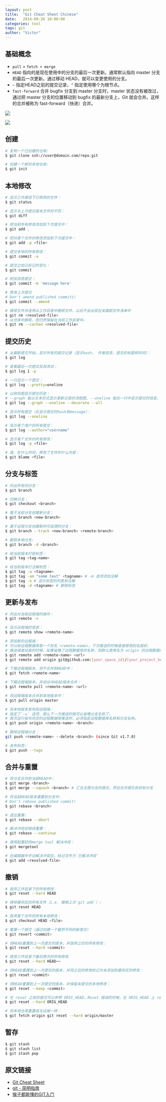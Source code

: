 ```yaml
---
layout: post
title:  "Git Cheat Sheet Chinese"
date:   2014-09-26 10:00:00
categories: tool
tags: git
author: "Victor"
---
```


## 基础概念

* `pull` = `fetch + merge`
* `HEAD` 指向的是现在使用中的分支的最后一次更新。通常默认指向 master 分支的最后一次更新。通过移动 HEAD，就可以变更使用的分支。
* `~` 指定HEAD之前的提交记录，`^` 指定使用哪个为根节点。
* `fast-forward` 合并 bugfix 分支到 master 分支时，master 状态没有被改过，通过把 master 分支的位置移动到 bugfix 的最新分支上，Git 就会合并。这样的合并被称为 fast-forward（快进）合并。


![](https://raw.githubusercontent.com/wjp2013/wjp2013.github.io/master/assets/images/pictures/2014-09-26-Git-Cheat-Sheet/capture_stepup1_3_2.png)

![](https://raw.githubusercontent.com/wjp2013/wjp2013.github.io/master/assets/images/pictures/2014-09-26-Git-Cheat-Sheet/capture_stepup1_4_1.png)


## 创建

```bash
# 复制一个已创建的仓库:
$ git clone ssh://user@domain.com/repo.git

# 创建一个新的本地仓库:
$ git init
```

## 本地修改

```bash
# 显示工作路径下已修改的文件：
$ git status

# 显示与上次提交版本文件的不同：
$ git diff

# 把当前所有修改添加到下次提交中：
$ git add .

# 把对某个文件的修改添加到下次提交中：
$ git add -p <file>

# 提交本地的所有修改：
$ git commit -a

# 提交之前已标记的变化：
$ git commit

# 附加消息提交：
$ git commit -m 'message here'

# 修改上次提交
# Don't amend published commits!
$ git commit --amend

# 移除文件并连带从工作目录中删除文件，以后不会出现在未跟踪文件清单中
$ git rm <resolved-file>
# 从仓库中删除，但仍然保留在当前工作目录中。
$ git rm --cached <resolved-file>
```

## 提交历史

```bash
# 从最新提交开始，显示所有的提交记录（显示hash， 作者信息，提交的标题和时间）：
$ git log

# 查看最后一次提交及其改动：
$ git log 1 -p

# 一行显示一个提交：
$ git log --pretty=oneline

# 以树状图显示提交历史：
# --graph 能以文本形式显示更新记录的流程图, --oneline 能在一行中显示提交的信息，--decorate 显示包含标签。
$ git log --graph --oneline --decorate --all

# 显示所有提交（仅显示提交的hash和message）：
$ git log --oneline

# 显示某个用户的所有提交：
$ git log --author="username"

# 显示某个文件的所有修改：
$ git log -p <file>

# 谁，在什么时间，修改了文件的什么内容：
$ git blame <file>
```

## 分支与标签

```bash
# 列出所有的分支：
$ git branch

# 切换分支：
$ git checkout <branch>

# 基于当前分支创建新分支：
$ git branch <new-branch>

# 基于远程分支创建新的可追溯的分支：
$ git branch --track <new-branch> <remote-branch>

# 删除本地分支:
$ git branch -d <branch>

# 给当前版本打轻标签：
$ git tag <tag-name>

# 给当前版本打注解标签：
$ git tag -a <tagname>
$ git tag -am "some text" <tagname> # -m 选项添加注解
$ git tag -n # 显示标签的列表和注解
$ git tag -d <tagname> # 删除标签
```

## 更新与发布

```bash
# 列出对当前远程端的操作：
$ git remote -v

# 显示远程端的信息：
$ git remote show <remote-name>

# 添加新的远程端：
# 可以给远程数据库取一个别名 <remote-name>，下次推送的时候直接使用别名就好。
# 推送或者拉取的时候，如果省略了远程数据库的名称，则默认使用名为 origin 的远程数据库。因此一般都会把远程数据库命名为 origin。
$ git remote add <remote-name> <url>
$ git remote add origin git@github.com:[your_space_id]/[your_project_key].git

# 下载远程端版本，但不合并到HEAD中：
$ git fetch <remote-name>

# 下载远程端版本，并自动与HEAD版本合并：
$ git remote pull <remote-name> <url>

# 将远程端版本合并到本地版本中：
$ git pull origin master

# 将本地版本发布到远程端：
# 指定了`-u` 选项，那么下一次推送时就可以省略分支名称了。
# 首次运行指令向空的远程数据库推送时，必须指定远程数据库名称和分支名称。
$ git push origin <remote-name> <branch>

# 删除远程端分支：
git push <remote-name> --delete <branch> (since Git v1.7.0)

# 发布标签:
$ git push --tags
```

## 合并与重置

```bash
# 将分支合并到当前HEAD中：
$ git merge <branch>
$ git merge --squash <branch> # 汇合主题分支的提交，然后合并提交到目标分支

# 将当前HEAD版本重置到分支中:
# Don't rebase published commit!
$ git rebase <branch>

# 退出重置:
$ git rebase --abort

# 解决冲突后继续重置：
$ git rebase --continue

# 使用配置好的merge tool 解决冲突：
$ git mergetool

# 在编辑器中手动解决冲突后，标记文件为`已解决冲突`
$ git add <resolved-file>
```

## 撤销

```bash
# 放弃工作目录下的所有修改：
$ git reset --hard HEAD

# 移除缓存区的所有文件（i.e. 撤销上次`git add`）:
$ git reset HEAD

# 放弃某个文件的所有本地修改：
$ git checkout HEAD <file>

# 重置一个提交（通过创建一个截然不同的新提交）
$ git revert <commit>

# 将HEAD重置到上一次提交的版本，并放弃之后的所有修改：
$ git reset --hard <commit>

# 放弃工作目录下最后两次的所有修改
$ git reset --hard HEAD~~

# 将HEAD重置到上一次提交的版本，并将之后的修改标记为未添加到缓存区的修改：
$ git reset <commit>

# 将HEAD重置到上一次提交的版本，并保留未提交的本地修改：
$ git reset --keep <commit>

# 在 reset 之前的提交可以参照 ORIG_HEAD，Reset 错误的时候，在 ORIG_HEAD 上 reset 就可以还原到 reset 前的状态
$ git reset --hard ORIG_HEAD

# 将本地仓库重置成与远端一样：
$ git fetch origin git reset --hard origin/master
```

## 暂存

```bash
$ git stash
$ git stash list
$ git stash pop
```

## 原文链接

* [Git Cheat Sheet](https://github.com/flyhigher139/Git-Cheat-Sheet)
* [git - 简明指南](http://rogerdudler.github.io/git-guide/index.zh.html)
* [猴子都能懂的GIT入门](https://backlog.com/git-tutorial/cn/intro/intro1_1.html)
